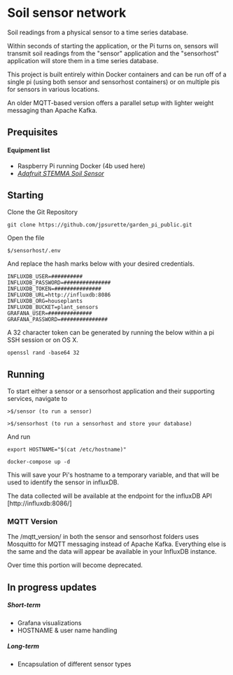 # Soil sensor network

Soil readings from a physical sensor to a time series database.

Within seconds of starting the application, or the Pi turns on, sensors will transmit soil readings from the "sensor" application and the "sensorhost" application will store them in a time series database. 

This project is built entirely within Docker containers and can be run off of a single pi (using both sensor and sensorhost containers) or on multiple pis for sensors in various locations. 

An older MQTT-based version offers a parallel setup with lighter weight messaging than Apache Kafka.

## Prequisites

#### Equipment list

- Raspberry Pi running Docker (4b used here)
- [*Adafruit STEMMA Soil Sensor*](https://www.adafruit.com/product/4026)

## Starting
Clone the Git Repository
    
    git clone https://github.com/jpsurette/garden_pi_public.git

Open the file
    
    $/sensorhost/.env 

And replace the hash marks below with your desired credentials.

    INFLUXDB_USER=##########
    INFLUXDB_PASSWORD=###############
    INFLUXDB_TOKEN=###############
    INFLUXDB_URL=http://influxdb:8086
    INFLUXDB_ORG=houseplants
    INFLUXDB_BUCKET=plant_sensors
    GRAFANA_USER=##############
    GRAFANA_PASSWORD=###############

A 32 character token can be generated by running the below within a pi SSH session or on OS X. 

    openssl rand -base64 32

## Running

To start either a sensor or a sensorhost application and their supporting services, navigate to
    
    >$/sensor (to run a sensor)
    
    >$/sensorhost (to run a sensorhost and store your database)

And run

    export HOSTNAME="$(cat /etc/hostname)"

    docker-compose up -d

This will save your Pi's hostname to a temporary variable, and that will be used to identify the sensor in influxDB.

The data collected will be available at the endpoint for the influxDB API
[http://influxdb:8086/]



### MQTT Version

The /mqtt_version/ in both the sensor and sensorhost folders uses Mosquitto for MQTT messaging instead of Apache Kafka. Everything else is the same and the data will appear be available in your InfluxDB instance.

Over time this portion will become deprecated.


## In progress updates

##### Short-term
- Grafana visualizations
- HOSTNAME & user name handling

##### Long-term
- Encapsulation of different sensor types